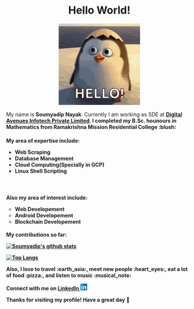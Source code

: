 <h1 align=center>Hello World!</h1>
<p align=center><img src="https://github.com/bubai2000/bubai2000/blob/main/tenor.gif"></p>
My name is <b>Soumyadip Nayak</b>. Currently I am working as SDE at <b><a href="https://www.digitalavenues.com/">Digital Avenues Infotech Private Limited</a><b>. I completed my B.Sc. hounours in <b>Mathematics</b> from
<b>Ramakrishna Mission Residential College</b>
:blush:
<br><h4>My area of expertise include: 
<ul type="disc">
<li><b>Web Scraping</b>  
<li><b>Database Management</b>
<li><b>Cloud Computing(Specially in GCP)</b>
<li><b>Linux Shell Scripting</b>
</ul></h4>
<br><h4>Also my area of interest include:
<ul type="circle">
<li><b>Web Developement</b>  
<li><b>Android Developement</b>
<li><b>Blockchain Developement</b>
</ul></h4>

<p> My contributions so far:</p>

[![Soumyadip's github 
stats](https://github-readme-stats.vercel.app/api?username=bubai2000&show_icons=true&theme=gotham)](https://github.com/anuraghazra/github-readme-stats) 

[![Top 
Langs](https://github-readme-stats.vercel.app/api/top-langs/?username=bubai2000&theme=gotham&layout=compact)](https://github.com/anuraghazra/github-readme-stats)

<p> Also, I love to travel :earth_asia:, meet new people :heart_eyes:, eat a lot of food :pizza:, and listen to music :musical_note:</p>

Connect with me on <a href="https://www.linkedin.com/in/soumyadip-nayak-84b628b8"> LinkedIn <img src="https://github.com/bubai2000/bubai2000/blob/main/images.png" height=18px></a>

<p> Thanks for visiting my profile! Have a great day 🥰 </p>
